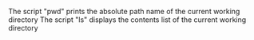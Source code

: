 The script "pwd" prints the absolute path name of the current working directory
The script "ls" displays the contents list of the current working directory
